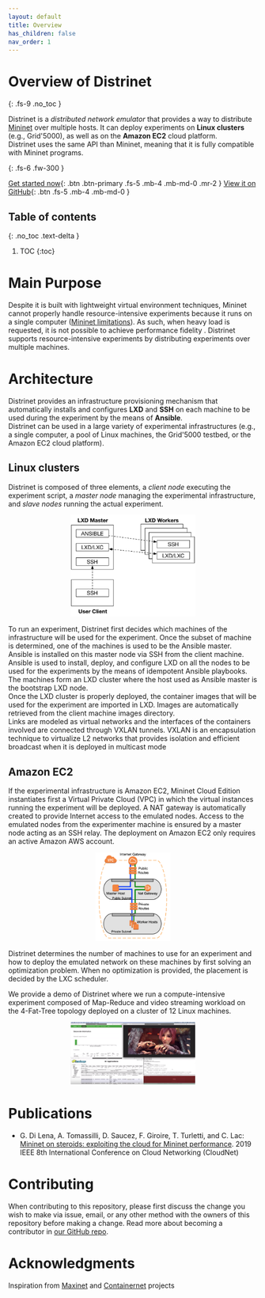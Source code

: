 ```yaml
---
layout: default
title: Overview
has_children: false
nav_order: 1
---
```


# Overview of Distrinet
{: .fs-9 .no_toc }

Distrinet is a *distributed network emulator* that provides a way to distribute [Mininet](http://mininet.org/) over multiple hosts. It can deploy experiments on **Linux clusters** (e.g., Grid'5000), as well as on the **Amazon EC2** cloud platform.   
Distrinet uses the same API than Mininet, meaning that it is fully compatible with Mininet programs.

{: .fs-6 .fw-300 }

[Get started now](/tutorial.md){: .btn .btn-primary .fs-5 .mb-4 .mb-md-0 .mr-2 } [View it on GitHub](https://github.com/Giuseppe1992/Distrinet){: .btn .fs-5 .mb-4 .mb-md-0 }


## Table of contents
{: .no_toc .text-delta }

1. TOC
{:toc}

# Main Purpose

Despite it is built with lightweight virtual environment techniques, Mininet cannot properly handle resource-intensive experiments because it runs on a single computer ([Mininet limitations](https://github.com/mininet/mininet/wiki/Introduction-to-Mininet#limits)). As such, when heavy load is requested, it is not possible to achieve performance fidelity . Distrinet supports resource-intensive experiments by distributing experiments over multiple machines.

# Architecture

Distrinet provides an infrastructure provisioning mechanism that automatically installs and configures **LXD** and **SSH** on each machine to be used during the experiment by the means of **Ansible**.  
Distrinet can be used in a large variety of experimental infrastructures (e.g., a single computer, a pool of Linux machines, the Grid'5000 testbed, or the Amazon EC2 cloud platform). 

## Linux clusters

Distrinet is composed of three elements, a *client node* executing the experiment script, a *master node* managing the experimental infrastructure, and *slave nodes* running the actual experiment.

<p align="center">
    <img src="images/architecture.png" alt="" width="50%" height="50%"/>
</p>

To run an experiment, Distrinet first decides which machines of the infrastructure will be used for the experiment.
Once the subset of machine is determined, one of the machines is used to be the Ansible master. Ansible is installed on this
master node via SSH from the client machine. Ansible is used to install, deploy, and configure LXD on all the nodes to be used for the experiments by the means of idempotent Ansible playbooks. The machines form an LXD cluster where the host used as Ansible master is the bootstrap LXD node.    
Once the LXD cluster is properly deployed, the container images that will be used for the experiment are imported in LXD. Images
are automatically retrieved from the client machine images directory.  
Links are modeled as virtual networks and the interfaces of the containers involved are connected through VXLAN tunnels. VXLAN is an encapsulation technique to virtualize L2 networks that provides isolation and efficient broadcast when it is deployed in multicast mode

## Amazon EC2

If the experimental infrastructure is Amazon EC2, Mininet Cloud Edition instantiates first a Virtual Private Cloud (VPC) in which the virtual instances running the experiment will be deployed.
A NAT gateway is automatically created to provide Internet access to the emulated nodes. 
Access to the emulated nodes from the experimenter machine is ensured by a master node acting as an SSH relay. 
The deployment on Amazon EC2 only requires an active Amazon AWS account.  

<p align="center">
    <img src="images/AWS.png" alt="" width="30%" height="30%"/>
</p>

Distrinet determines the number of machines to use for an experiment and how to deploy the emulated network on these machines by first solving an optimization problem. 
When no optimization is provided, the placement is decided by the LXC scheduler.  

We provide a demo of Distrinet where we run a compute-intensive experiment composed of Map-Reduce and video streaming workload on the 4-Fat-Tree topology deployed on a cluster of 12 Linux machines.

<p align="center">
    <a href="https://youtu.be/p3-nXUxd-F8">
        <img border="0" alt="W3Schools" src="images/demo.png" width="50%" height="50%">
    </a>
</p>

# Publications

* G. Di Lena, A. Tomassilli, D. Saucez, F. Giroire, T. Turletti, and C. Lac: [Mininet on steroids: exploiting the cloud for Mininet performance](). 2019 IEEE 8th International Conference on Cloud Networking (CloudNet)


# Contributing

When contributing to this repository, please first discuss the change you wish to make via issue,
email, or any other method with the owners of this repository before making a change. Read more about becoming a contributor in [our GitHub repo](https://github.com/Giuseppe1992/Distrinet/tree/master/CONTRIBUTING.rst).

# Acknowledgments

Inspiration from [Maxinet](https://maxinet.github.io) and [Containernet](https://containernet.github.io) projects
